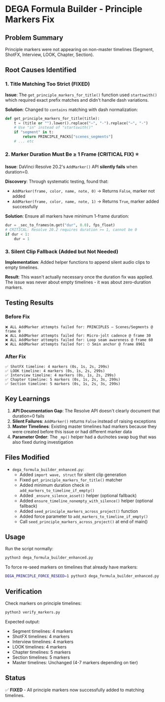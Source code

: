 # DEGA Formula Builder - Principle Markers Fix

## Problem Summary
Principle markers were not appearing on non-master timelines (Segment, ShotFX, Interview, LOOK, Chapter, Section).

## Root Causes Identified

### 1. Title Matching Too Strict (FIXED)
**Issue**: The `get_principle_markers_for_title()` function used `startswith()` which required exact prefix matches and didn't handle dash variations.

**Solution**: Changed to `contains` matching with dash normalization:
```python
def get_principle_markers_for_title(title):
    t = (title or "").lower().replace("—", "-").replace("–", "-")
    # Use "in" instead of "startswith()"
    if "segment" in t:
        return PRINCIPLE_PACKS["scenes_segments"]
    # ... etc
```

### 2. Marker Duration Must Be ≥ 1 Frame (CRITICAL FIX) ⭐
**Issue**: DaVinci Resolve 20.2's `AddMarker()` API **silently fails** when duration=0.

**Discovery**: Through systematic testing, found that:
- `AddMarker(frame, color, name, note, 0)` → Returns `False`, marker not added
- `AddMarker(frame, color, name, note, 1)` → Returns `True`, marker added successfully

**Solution**: Ensure all markers have minimum 1-frame duration:
```python
dur = _sec_to_frames(m.get("dur", 0.0), fps_float)
# CRITICAL: Resolve 20.2 requires duration >= 1, cannot be 0
if dur < 1:
    dur = 1
```

### 3. Silent Clip Fallback (Added but Not Needed)
**Implementation**: Added helper functions to append silent audio clips to empty timelines.

**Result**: This wasn't actually necessary once the duration fix was applied. The issue was never about empty timelines - it was about zero-duration markers.

## Testing Results

### Before Fix
```
❌ ALL AddMarker attempts failed for: PRINCIPLES — Scenes/Segments @ frame 0
❌ ALL AddMarker attempts failed for: Micro-jolt cadence @ frame 30
❌ ALL AddMarker attempts failed for: Loop seam awareness @ frame 60
❌ ALL AddMarker attempts failed for: ⏱ 5min anchor @ frame 8961
```

### After Fix
```
✅ ShotFX timeline: 4 markers (0s, 1s, 2s, 299s)
✅ LOOK timeline: 4 markers (0s, 1s, 2s, 299s)
✅ Interview timeline: 4 markers (0s, 1s, 2s, 299s)
✅ Chapter timeline: 5 markers (0s, 1s, 2s, 3s, 299s)
✅ Section timeline: 5 markers (0s, 1s, 2s, 3s, 299s)
```

## Key Learnings

1. **API Documentation Gap**: The Resolve API doesn't clearly document that duration=0 fails
2. **Silent Failures**: `AddMarker()` returns `False` instead of raising exceptions
3. **Master Timelines**: Existing master timelines had markers because they were created before this issue or had different marker data
4. **Parameter Order**: The `_mp()` helper had a dur/notes swap bug that was also fixed during investigation

## Files Modified

- `dega_formula_builder_enhanced.py`:
  - Added `import wave, struct` for silent clip generation
  - Fixed `get_principle_markers_for_title()` matcher
  - Added minimum duration check in `add_markers_to_timeline_if_empty()`
  - Added `_ensure_silence_asset()` helper (optional fallback)
  - Added `ensure_timeline_nonempty_with_silence()` helper (optional fallback)
  - Added `seed_principle_markers_across_project()` function
  - Added force parameter to `add_markers_to_timeline_if_empty()`
  - Call `seed_principle_markers_across_project()` at end of main()

## Usage

Run the script normally:
```bash
python3 dega_formula_builder_enhanced.py
```

To force re-seed markers on timelines that already have markers:
```bash
DEGA_PRINCIPLE_FORCE_RESEED=1 python3 dega_formula_builder_enhanced.py
```

## Verification

Check markers on principle timelines:
```bash
python3 verify_markers.py
```

Expected output:
- Segment timelines: 4 markers
- ShotFX timelines: 4 markers
- Interview timelines: 4 markers
- LOOK timelines: 4 markers
- Chapter timelines: 5 markers
- Section timelines: 5 markers
- Master timelines: Unchanged (4-7 markers depending on tier)

## Status

✅ **FIXED** - All principle markers now successfully added to matching timelines.

